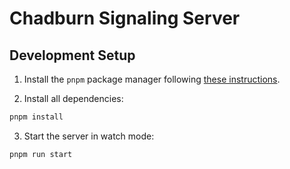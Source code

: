 # Chadburn Signaling Server

## Development Setup

1. Install the `pnpm` package manager following [these instructions](https://pnpm.io/installation).

2. Install all dependencies:

```bash
pnpm install
```

3. Start the server in watch mode:

```bash
pnpm run start
```
